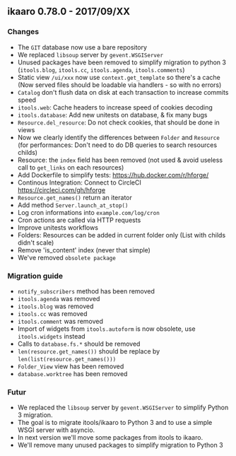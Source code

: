 ##  ikaaro 0.78.0 - 2017/09/XX

### Changes
- The `GIT` database now use a bare repository
- We replaced `libsoup` server by `gevent.WSGIServer`
- Unused packages have been removed to simplify migration to python 3 (`itools.blog`, `itools.cc`, `itools.agenda`, `itools.comments`)
- Static view `/ui/xxx` now use `context.get_template` so there's a cache (Now served files should be loadable via handlers - so with no errors)
- `Catalog` don't flush data on disk at each transaction to increase commits speed
- `itools.web`: Cache headers to increase speed of cookies decoding
- `itools.database`: Add new unitests on database, & fix many bugs
- `Resource.del_resource`: Do not check cookies, that should be done in views
- Now we clearly identify the differences between `Folder` and `Resource` (for performances: Don't need to do DB queries to search resources childs)
- Resource: the `index` field has been removed (not used & avoid useless call to `get_links` on each resources)
- Add Dockerfile to simplify tests: https://hub.docker.com/r/hforge/
- Continous Integration: Connect to CircleCI https://circleci.com/gh/hforge
- `Resource.get_names()` return an iterator
- Add method `Server.launch_at_stop()`
- Log cron informations into `example.com/log/cron`
- Cron actions are called via HTTP requests
- Improve unitests workflows
- Folders: Resources can be added in current folder only (List with childs didn't scale)
- Remove 'is_content' index (never that simple)
- We've removed `obsolete package`

### Migration guide
- `notify_subscribers` method has been removed
- `itools.agenda` was removed
- `itools.blog` was removed
- `itools.cc` was removed
- `itools.comment` was removed
- Import of widgets from `itools.autoform` is now obsolete, use `itools.widgets` instead
- Calls to `database.fs.*` should be removed
- `len(resource.get_names())` should be replace by `len(list(resource.get_names()))`
- `Folder_View` view has been removed
- `database.worktree` has been removed

### Futur

- We replaced the `libsoup` server by `gevent.WSGIServer` to simplify Python 3 migration.
- The goal is to migrate itools/ikaaro to Python 3 and to use a simple WSGI server with asyncio.
- In next version we'll move some packages from itools to ikaaro.
- We'll remove many unused packages to simplify migration to Python 3

